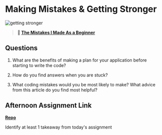 # Making Mistakes & Getting Stronger

![getting stronger](https://bcw.blob.core.windows.net/public/img/lesson-images/js-bootcamp-logo.jpg)

> **📖 [The Mistakes I Made As a Beginner](https://codeworksacademy.com/fs-student-guide/resources/wk2/06-Coding-Mistakes)**

## Questions

1. What are the benefits of making a plan for your application before starting to write the code?

2. How do you find answers when you are stuck?

3. What coding mistakes would you be most likely to make? What advice from this article do you find most helpful?

## Afternoon Assignment Link

**[Repo](https://github.com/rodrirene/<ASSIGNMENT_REPO>)**

Identify at least 1 takeaway from today's assignment
